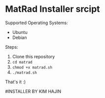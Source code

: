 # MatRad Installer srcipt


Supported Operating Systems:
- Ubuntu
- Debian

Steps:

1. Clone this repository
2. `cd matrad`
3. `chmod +x matrad.sh` 
4. `./matrad.sh`

That's it :)

#INSTALLER BY KIM HAJIN

